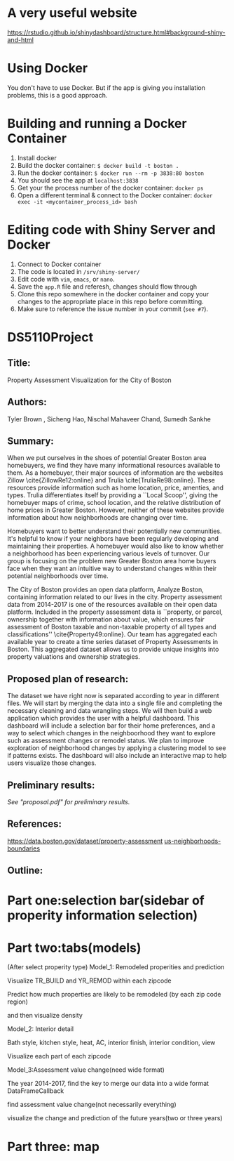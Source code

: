 # A very useful website
https://rstudio.github.io/shinydashboard/structure.html#background-shiny-and-html

# Using Docker

You don't have to use Docker. But if the app is giving you installation
problems, this is a good approach.

# Building and running a Docker Container

1. Install docker
2. Build the docker container: `$ docker build -t boston .`
3. Run the docker container: `$ docker run --rm -p 3838:80 boston`
4. You should see the app at `localhost:3838`
5. Get your the process number of the docker container:
   `docker ps`
6. Open a different terminal & connect to the Docker container:
   `docker exec -it <mycontainer_process_id> bash`

# Editing code with Shiny Server and Docker

1. Connect to Docker container
2. The code is located in `/srv/shiny-server/`
3. Edit code with `vim`, `emacs`, or `nano`.
4. Save the `app.R` file and referesh, changes should flow through
5. Clone this repo somewhere in the docker container and copy your
   changes to the appropriate place in this repo before committing.
6. Make sure to reference the issue number in your commit (`see #7`).


# DS5110Project

##  Title: 
Property Assessment Visualization for the City of Boston

## Authors:
Tyler Brown , Sicheng Hao, Nischal Mahaveer Chand, Sumedh Sankhe

## Summary:
When we put ourselves in the shoes of potential Greater Boston area
homebuyers, we find they have many informational resources available
to them. As a homebuyer, their major sources of information are the
websites Zillow \cite{ZillowRe12:online} and Trulia
\cite{TruliaRe98:online}. These resources provide information such as
home location, price, amenties, and types. Trulia differentiates itself
by providing a ``Local Scoop'', giving the homebuyer maps of crime, school
location, and the relative distribution of home prices in Greater
Boston. However, neither of these websites provide information about how
neighborhoods are changing over time.

Homebuyers want to better understand their potentially new communities.
It's helpful to know if your neighbors have been regularly developing
and maintaining their properties. A homebuyer would also like to know
whether a neighborhood has been experiencing various levels of turnover.
Our group is focusing on the problem new Greater Boston area home buyers
face when they want an intuitive way to understand changes within their
potential neighborhoods over time.

The City of Boston provides an open data platform, Analyze Boston, 
containing information related to our lives in the city. Property 
assessment data from 2014-2017 is one of the resources available on their
 open data platform. Included in the property assessment data is 
``property, or parcel, ownership together with information about value, 
which ensures fair assessment of Boston taxable and non-taxable property 
of all types and classifications'' \cite{Property49:online}. Our team 
has aggregated each available year to create a time series dataset of 
Property Assessments in Boston. This aggregated dataset allows us to 
provide unique insights into property valuations and ownership strategies.


## Proposed plan of research:
The dataset we have right now is separated according to year in different
files. We will start by merging the data into a single file and completing
the necessary cleaning and data wrangling steps. We will then build a 
web application which provides the user with a helpful dashboard. This
dashboard will include a selection bar for their home preferences, and
a way to select which changes in the neighboorhood they want to
explore such as assessment changes or remodel status. We plan to improve
exploration of neighborhood changes by applying a clustering model to see
if patterns exists. The dashboard will also include an interactive map to
help users visualize those changes. 


##  Preliminary results:
*See "proposal.pdf" for preliminary results.*

##  References:
https://data.boston.gov/dataset/property-assessment
[us-neighborhoods-boundaries](https://github.com/mashvisor/us-neighborhoods-boundaries)



## Outline:

# Part one:selection bar(sidebar of properity information selection)

# Part two:tabs(models)
(After select properity type)
Model_1: Remodeled properities and prediction

Visualize TR_BUILD and YR_REMOD within each zipcode

Predict how much properties are likely to be remodeled (by each zip code region)

and then visualize density

Model_2: Interior detail

Bath style, kitchen style, heat, AC, interior finish, interior condition, view

Visualize each part of each zipcode

Model_3:Assessment value change(need wide format)

The year 2014-2017, find the key to merge our data into a wide format DataFrameCallback

find assessment value change(not necessarily everything)

visualize the change and prediction of the future years(two or three years)



# Part three: map






